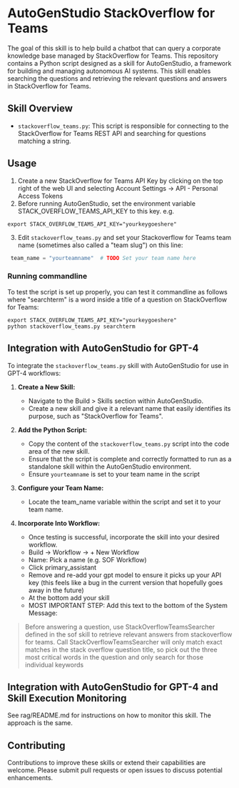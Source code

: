 # AutoGenStudio StackOverflow for Teams

The goal of this skill is to help build a chatbot that can query a corporate knowledge base managed by StackOverflow for Teams.  This repository contains a Python script designed as a skill for AutoGenStudio, a framework for building and managing autonomous AI systems. This skill enables searching the questions and retrieving the relevant questions and answers in StackOverflow for Teams.

## Skill Overview

- `stackoverflow_teams.py`: This script is responsible for connecting to the StackOverflow for Teams REST API and searching for questions matching a string.

## Usage

1. Create a new StackOverflow for Teams API Key by clicking on the top right of the web UI and selecting Account Settings -> API - Personal Access Tokens
2. Before running AutoGenStudio, set the environment variable STACK_OVERFLOW_TEAMS_API_KEY to this key.  e.g.
```commandline
export STACK_OVERFLOW_TEAMS_API_KEY="yourkeygoeshere"
```
3. Edit `stackoverflow_teams.py` and set your Stackoverflow for Teams team name (sometimes also called a "team slug") on this line:
```python
 team_name = "yourteamname"  # TODO Set your team name here
```

### Running commandline

To test the script is set up properly, you can test it commandline as follows where "searchterm" is a word inside a title of a question on StackOverflow for Teams:
```commandline
export STACK_OVERFLOW_TEAMS_API_KEY="yourkeygoeshere"
python stackoverflow_teams.py searchterm
```


## Integration with AutoGenStudio for GPT-4

To integrate the `stackoverflow_teams.py` skill with AutoGenStudio for use in GPT-4 workflows:

1. **Create a New Skill:**
   - Navigate to the Build > Skills section within AutoGenStudio.
   - Create a new skill and give it a relevant name that easily identifies its purpose, such as "StackOverflow for Teams".

2. **Add the Python Script:**
   - Copy the content of the `stackoverflow_teams.py` script into the code area of the new skill.
   - Ensure that the script is complete and correctly formatted to run as a standalone skill within the AutoGenStudio environment.
   - Ensure `yourteamname` is set to your team name in the script

3. **Configure your Team Name:**
   - Locate the team_name variable within the script and set it to your team name.

5. **Incorporate Into Workflow:**
   - Once testing is successful, incorporate the skill into your desired workflow.
   - Build -> Workflow -> + New Workflow
   - Name: Pick a name (e.g. SOF Workflow)
   - Click primary_assistant
   - Remove and re-add your gpt model to ensure it picks up your API key (this feels like a bug in the current version that hopefully goes away in the future)
   - At the bottom add your skill
   - MOST IMPORTANT STEP:  Add this text to the bottom of the System Message:

> Before answering a question, use StackOverflowTeamsSearcher defined in the sof skill to retrieve relevant answers from stackoverflow for teams.  Call StackOverflowTeamsSearcher will only match exact matches in the stack overflow question title, so pick out the three most critical words in the question and only search for those individual keywords


## Integration with AutoGenStudio for GPT-4 and Skill Execution Monitoring

See rag/README.md for instructions on how to monitor this skill.  The approach is the same.

## Contributing

Contributions to improve these skills or extend their capabilities are welcome. Please submit pull requests or open issues to discuss potential enhancements.

